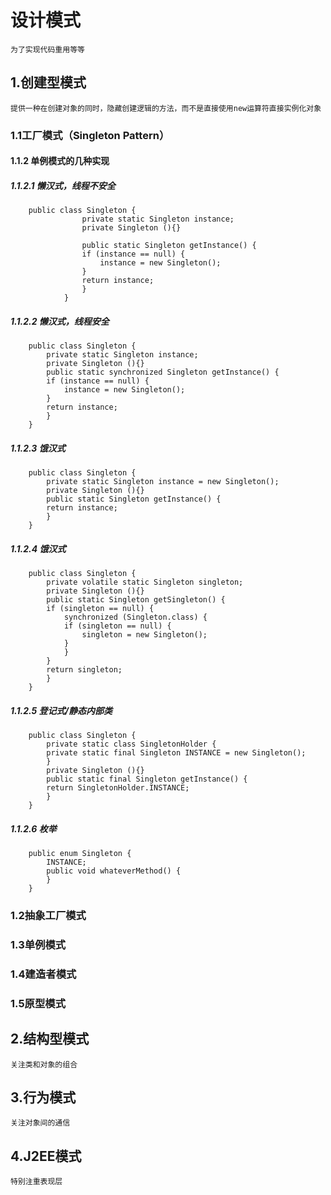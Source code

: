 # 设计模式
    为了实现代码重用等等
## 1.创建型模式
    提供一种在创建对象的同时，隐藏创建逻辑的方法，而不是直接使用new运算符直接实例化对象
### 1.1工厂模式（Singleton Pattern）
#### 1.1.2 单例模式的几种实现
##### 1.1.2.1 懒汉式，线程不安全
        public class Singleton {  
                    private static Singleton instance;  
                    private Singleton (){}  
                  
                    public static Singleton getInstance() {  
                    if (instance == null) {  
                        instance = new Singleton();  
                    }  
                    return instance;  
                    }  
                }
##### 1.1.2.2 懒汉式，线程安全
        public class Singleton {  
            private static Singleton instance;  
            private Singleton (){}  
            public static synchronized Singleton getInstance() {  
            if (instance == null) {  
                instance = new Singleton();  
            }  
            return instance;  
            }  
        }
##### 1.1.2.3 饿汉式
        public class Singleton {  
            private static Singleton instance = new Singleton();  
            private Singleton (){}  
            public static Singleton getInstance() {  
            return instance;  
            }  
        }
##### 1.1.2.4 饿汉式
        public class Singleton {  
            private volatile static Singleton singleton;  
            private Singleton (){}  
            public static Singleton getSingleton() {  
            if (singleton == null) {  
                synchronized (Singleton.class) {  
                if (singleton == null) {  
                    singleton = new Singleton();  
                }  
                }  
            }  
            return singleton;  
            }  
        }                
##### 1.1.2.5 登记式/静态内部类
        public class Singleton {  
            private static class SingletonHolder {  
            private static final Singleton INSTANCE = new Singleton();  
            }  
            private Singleton (){}  
            public static final Singleton getInstance() {  
            return SingletonHolder.INSTANCE;  
            }  
        }
##### 1.1.2.6 枚举
        public enum Singleton {  
            INSTANCE;  
            public void whateverMethod() {  
            }  
        }
                                               
### 1.2抽象工厂模式
### 1.3单例模式
### 1.4建造者模式
### 1.5原型模式
## 2.结构型模式
    关注类和对象的组合
## 3.行为模式
    关注对象间的通信
## 4.J2EE模式
    特别注重表现层